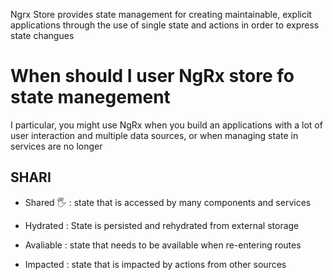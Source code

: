Ngrx Store provides state management for creating
maintainable, explicit applications through the use of
single state and actions in order to express state changues

# When should I user NgRx store fo state manegement

I particular, you might use NgRx when you build an applications
with a lot of user interaction and multiple data sources, or when managing state in services are no longer

## SHARI

- Shared 🖐️ : state that is accessed by many components and services

- Hydrated : State is persisted and rehydrated from external
  storage

- Avaliable : state that needs to be available when re-entering routes

- Impacted : state that is impacted by actions from other sources
